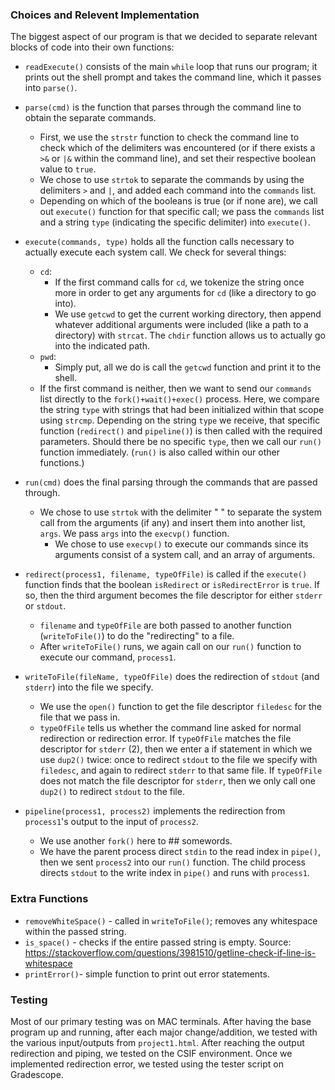 ### Choices and Relevent Implementation
The biggest aspect of our program is that we decided to separate relevant blocks
 of code into their own functions:

  * `readExecute()` consists of the main `while` loop that runs our program; 
  it prints out the shell prompt and takes the command line, which it passes 
  into `parse()`.

  * `parse(cmd)` is the function that parses through the command line to obtain 
  the separate commands. 
    - First, we use the `strstr` function to check the command line to check 
    which of the delimiters was encountered (or if there exists a `>&` or `|&` 
    within the command line), and set their respective boolean value to `true`. 
    - We chose to use `strtok` to separate the commands by using the delimiters 
    `>` and `|`, and added each command into the `commands` list. 
    - Depending on which of the booleans is true (or if none are), we call out 
    `execute()` function for that specific call; we pass the `commands` list and
     a string `type` (indicating the specific delimiter) into `execute()`.

  * `execute(commands, type)` holds all the function calls necessary to actually
   execute each system call. We check for several things:
    - `cd`: 
        - If the first command calls for `cd`, we tokenize the string once more 
        in order to get any arguments for `cd` (like a directory to go into).
        - We use `getcwd` to get the current working directory, then append 
        whatever additional arguments were included (like a path to a directory)
         with `strcat`. The `chdir` function allows us to actually go into the 
         indicated path.
    - `pwd`:
        - Simply put, all we do is call the `getcwd` function and print it to 
        the shell.
    - If the first command is neither, then we want to send our `commands` list
     directly to the `fork()+wait()+exec()` process. Here, we compare the string
      `type` with strings that had been initialized within that scope using 
      `strcmp`. Depending on the string `type` we receive, that specific 
      function (`redirect()` and `pipeline()`) is then called with the required 
      parameters. Should there be no specific `type`, then we call our `run()` 
      function immediately. (`run()` is also called within our other functions.)

  * `run(cmd)` does the final parsing through the commands that are passed 
  through.
    - We chose to use `strtok` with the delimiter " " to separate the system 
    call from the arguments (if any) and insert them into another list, `args`. 
    We pass `args` into the `execvp()` function.
        - We chose to use `execvp()` to execute our commands since its arguments
         consist of a system call, and an array of arguments.

  * `redirect(process1, filename, typeOfFile)` is called if the `execute()` 
  function finds that the boolean `isRedirect` or `isRedirectError` is `true`. 
  If so, then the third argument becomes the file descriptor for either `stderr`
   or `stdout`.
    - `filename` and `typeOfFile` are both passed to another function 
    (`writeToFile()`) to do the "redirecting" to a file.
    - After `writeToFile()` runs, we again call on our `run()` function to 
    execute our command, `process1`.

  * `writeToFile(fileName, typeOfFile)` does the redirection of `stdout` (and 
  `stderr`) into the file we specify.
    - We use the `open()` function to get the file descriptor `filedesc` for the
     file that we pass in.
    - `typeOfFile` tells us whether the command line asked for normal 
    redirection or redirection error. If `typeOfFile` matches the file 
    descriptor for `stderr` (2), then we enter a if statement in which we use 
    `dup2()` twice: once to redirect `stdout` to the file we specify with 
    `filedesc`, and again to redirect `stderr` to that same file. If 
    `typeOfFile` does not match the file descriptor for `stderr`, then we only 
    call one `dup2()` to redirect `stdout` to the file.

  * `pipeline(process1, process2)` implements the redirection from `process1`'s
  output to the input of `process2`.
    - We use another `fork()` here to ## somewords.
    - We have the parent process direct `stdin` to the read index in `pipe()`, 
    then we sent `process2` into our `run()` function. The child process directs
    `stdout` to the write index in `pipe()` and runs with `process1`.

### Extra Functions
  * `removeWhiteSpace()` - called in `writeToFile()`; removes any whitespace
  within the passed string.
  * `is_space()` - checks if the entire passed string is empty. Source:
https://stackoverflow.com/questions/3981510/getline-check-if-line-is-whitespace
  * `printError()`- simple function to print out error statements.

### Testing
Most of our primary testing was on MAC terminals. After having the base program 
up and running, after each major change/addition, we tested with the various 
input/outputs from `project1.html`. After reaching the output redirection and 
piping, we tested on the CSIF environment. Once we implemented redirection
error, we tested using the tester script on Gradescope.